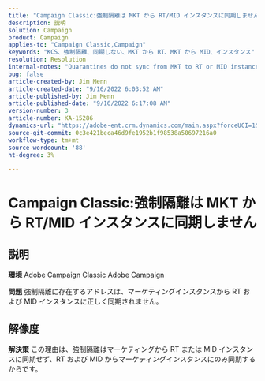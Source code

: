```yaml
---
title: "Campaign Classic:強制隔離は MKT から RT/MID インスタンスに同期しません"
description: 説明
solution: Campaign
product: Campaign
applies-to: "Campaign Classic,Campaign"
keywords: "KCS、強制隔離、同期しない、MKT から RT、MKT から MID、インスタンス"
resolution: Resolution
internal-notes: "Quarantines do not sync from MKT to RT or MID instances"
bug: false
article-created-by: Jim Menn
article-created-date: "9/16/2022 6:03:52 AM"
article-published-by: Jim Menn
article-published-date: "9/16/2022 6:17:08 AM"
version-number: 3
article-number: KA-15286
dynamics-url: "https://adobe-ent.crm.dynamics.com/main.aspx?forceUCI=1&pagetype=entityrecord&etn=knowledgearticle&id=64033d55-8535-ed11-9db1-0022480866ad"
source-git-commit: 0c3e421beca46d9fe1952b1f98538a50697216a0
workflow-type: tm+mt
source-wordcount: '88'
ht-degree: 3%

---
```


# Campaign Classic:強制隔離は MKT から RT/MID インスタンスに同期しません

## 説明


<b>環境</b>
Adobe Campaign Classic Adobe Campaign

<b>問題</b>
強制隔離に存在するアドレスは、マーケティングインスタンスから RT および MID インスタンスに正しく同期されません。


## 解像度


<b>解決策</b>
この理由は、強制隔離はマーケティングから RT または MID インスタンスに同期せず、RT および MID からマーケティングインスタンスにのみ同期するからです。
